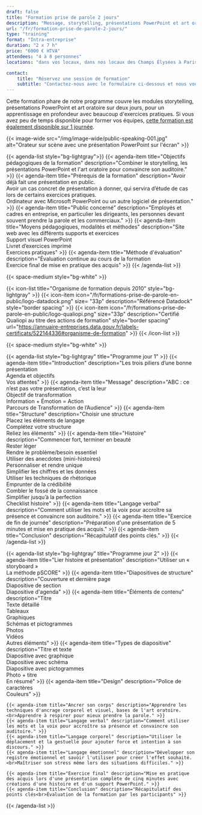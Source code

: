 ```yaml
---
draft: false
title: "Formation prise de parole 2 jours"
description: "Message, storytelling, présentations PowerPoint et art oratoire avec mise en pratique et étude de cas."
url: "/fr/formation-prise-de-parole-2-jours/"
type: "training"
format: "Intra-entreprise"
duration: "2 x 7 h"
price: "6000 € HTVA"
attendees: "4 à 8 personnes"
locations: "dans vos locaux, dans nos locaux des Champs Élysées à Paris ou en ligne"

contact:
    title: "Réservez une session de formation"
    subtitle: "Contactez-nous avec le formulaire ci-dessous et nous vous répondrons en moins d'un jour ouvré."
---
```


Cette formation phare de notre programme couvre les modules storytelling, présentations PowerPoint et art oratoire sur deux jours, pour un apprentissage en profondeur avec beaucoup d'exercices pratiques. Si vous avez peu de temps disponible pour former vos équipes, [cette formation est également disponible sur 1 journée](/fr/formation-prise-de-parole-1-jour/). 

{{< image-wide src="/img/image-wide/public-speaking-001.jpg" alt="Orateur sur scène avec une présentation PowerPoint sur l'écran" >}}

{{< agenda-list style="bg-lightgray">}}
	{{< agenda-item title="Objectifs pédagogiques de la formation" description="Combiner le storytelling, les présentations PowerPoint et l'art oratoire pour convaincre son auditoire." >}}
	{{< agenda-item title="Prérequis de la formation" description="Avoir déjà fait une présentation en public.<br>Avoir un cas concret de présentation à donner, qui servira d’étude de cas lors de certains exercices pratiques.<br>Ordinateur avec Microsoft PowerPoint ou un autre logiciel de présentation." >}}
	{{< agenda-item title="Public concerné" description="Employés et cadres en entreprise, en particulier les dirigeants, les personnes devant souvent prendre la parole et les commerciaux." >}}
	{{< agenda-item title="Moyens pédagogiques, modalités et méthodes" description="Site web avec les différents supports et exercices<br>Support visuel PowerPoint<br>Livret d’exercices imprimé<br>Exercices pratiques" >}}
	{{< agenda-item title="Méthode d'évaluation" description="Évaluation continue au cours de la formation<br>Exercice final de mise en pratique des acquis" >}}
{{< /agenda-list >}}

{{< space-medium style="bg-white" >}}

{{< icon-list title="Organisme de formation depuis 2010" style="bg-lightgray" >}}
	{{< icon-item icon="/fr/formations-prise-de-parole-en-public/logo-datadock.png" size= "33p" description="Référencé Datadock" style="border spacing" >}}
	{{< icon-item icon="/fr/formations-prise-de-parole-en-public/logo-qualiopi.png" size="33p" description="Certifié Qualiopi au titre des actions de formation" style="border spacing" url="https://annuaire-entreprises.data.gouv.fr/labels-certificats/522144336#organisme-de-formation" >}}
{{< /icon-list >}}

{{< space-medium style="bg-white" >}}

{{< agenda-list style="bg-lightgray" title="Programme jour 1" >}}
	{{< agenda-item title="Introduction" description="Les trois piliers d’une bonne présentation<br>Agenda et objectifs<br>Vos attentes" >}}
	{{< agenda-item title="Message" description="ABC : ce n’est pas votre présentation, c’est la leur<br>Objectif de transformation<br>Information + Émotion = Action<br>Parcours de Transformation de l’Audience" >}}
	{{< agenda-item title="Structure" description="Choisir une structure<br>Placez les éléments de langage<br>Complétez votre structure<br>Reliez les éléments" >}}
	{{< agenda-item title="Histoire" description="Commencer fort, terminer en beauté<br>Rester léger<br>Rendre le problème/besoin essentiel<br>Utiliser des anecdotes (mini-histoires)<br>Personnaliser et rendre unique<br>Simplifier les chiffres et les données<br>Utiliser les techniques de rhétorique<br>Emprunter de la crédibilité<br>Combler le fossé de la connaissance<br>Simplifier jusqu’à la perfection<br>Checklist histoire" >}}
	{{< agenda-item title="Langage verbal" description="Comment utiliser les mots et la voix pour accroître sa présence et convaincre son auditoire." >}}
	{{< agenda-item title="Exercice de fin de journée" description="Préparation d'une présentation de 5 minutes et mise en pratique des acquis." >}}
	{{< agenda-item title="Conclusion" description="Récapitulatif des points clés." >}}
{{< /agenda-list >}}

{{< agenda-list style="bg-lightgray" title="Programme jour 2" >}}
	{{< agenda-item title="Lier histoire et présentation" description="Utiliser un « storyboard »<br>La méthode pSCORE" >}}
	{{< agenda-item title="Diapositives de structure" description="Couverture et dernière page<br>Diapositive de section<br>Diapositive d'agenda" >}}
	{{< agenda-item title="Éléments de contenu" description="Titre<br>Texte détaillé<br>Tableaux<br>Graphiques<br>Schémas et pictogrammes<br>Photos<br>Vidéos<br>Autres éléments" >}}
	{{< agenda-item title="Types de diapositive" description="Titre et texte<br>Diapositive avec graphique<br>Diapositive avec schéma<br>Diapositive avec pictogrammes<br>Photo + titre<br>En résumé" >}}
	{{< agenda-item title="Design" description="Police de caractères<br>Couleurs" >}}

	{{< agenda-item title="Ancrer son corps" description="Apprendre les techniques d'ancrage corporel et visuel, bases de l'art oratoire.<br>Apprendre à respirer pour mieux prendre la parole." >}}
	{{< agenda-item title="Langage verbal" description="Comment utiliser les mots et la voix pour accroître sa présence et convaincre son auditoire." >}}
	{{< agenda-item title="Langage corporel" description="Utiliser le déplacement et la gestuelle pour ajouter force et intention à son discours." >}}
	{{< agenda-item title="Langage émotionnel" description="Développer son registre émotionnel et savoir l'utiliser pour créer l'effet souhaité.<br>Maîtriser son stress même lors des situations difficiles." >}}
	
	{{< agenda-item title="Exercice final" description="Mise en pratique des acquis lors d'une présentation complète de cinq minutes avec créations d'une histoire et d'un support PowerPoint." >}}
	{{< agenda-item title="Conclusion" description="Récapitulatif des points clés<br>Évaluation de la formation par les participants" >}}
{{< /agenda-list >}}

